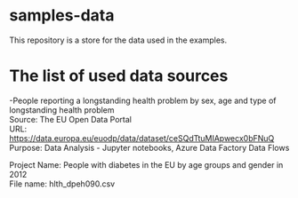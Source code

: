 # samples-data
This repository is a store for the data used in the examples.

The list of used data sources
==
-People reporting a longstanding health problem by sex, age and type of longstanding health problem  
Source: The EU Open Data Portal     
URL: https://data.europa.eu/euodp/data/dataset/ceSQdTtuMIApwecx0bFNuQ   
Purpose: Data Analysis - Jupyter notebooks, Azure Data Factory Data Flows   

 Project Name: People with diabetes in the EU by age groups and gender in 2012   
 File name: hlth_dpeh090.csv
